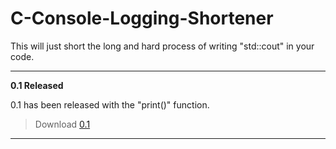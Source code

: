 # C-Console-Logging-Shortener
This will just short the long and hard process of writing "std::cout" in your code.

-------

<b>0.1 Released</b>

0.1 has been released with the "print()" function.

> Download
<a href="https://discord.com/channels/959923287327121498/959925556839870476/961669862218944592"> 0.1 <a>

-------

